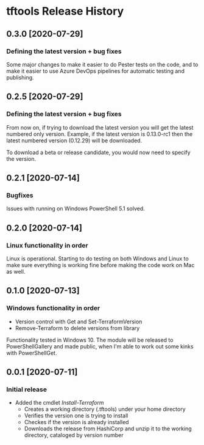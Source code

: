 # tftools Release History

## 0.3.0 [2020-07-29]

### Defining the latest version + bug fixes

Some major changes to make it easier to do Pester tests on the code, and to make it easier to use Azure DevOps pipelines for automatic testing and publishing.

## 0.2.5 [2020-07-29]

### Defining the latest version + bug fixes

From now on, if trying to download the latest version you will get the latest numbered only version. Example, if the latest version is 0.13.0-rc1 then the latest numbered version (0.12.29) will be downloaded. 

To download a beta or release candidate, you would now need to specify the version.

## 0.2.1 [2020-07-14]

### Bugfixes

Issues with running on Windows PowerShell 5.1 solved.

## 0.2.0 [2020-07-14]

### Linux functionality in order

Linux is operational. Starting to do testing on both Windows and Linux to make sure everything is working fine before making the code work on Mac as well.

## 0.1.0 [2020-07-13]

### Windows functionality in order

- Version control with Get and Set-TerraformVersion
- Remove-Terraform to delete versions from library 

Functionality tested in Windows 10. The module will be released to PowerShellGallery and made public, when I'm able to work out some kinks with PowerShellGet.

## 0.0.1 [2020-07-11]

### Initial release

- Added the cmdlet *Install-Terraform*
    - Creates a working directory (.tftools) under your home directory
    - Verifies the version one is trying to install
    - Checkes if the version is already installed
    - Downloads the release from HashiCorp and unzip it to the working directory, cataloged by version number
